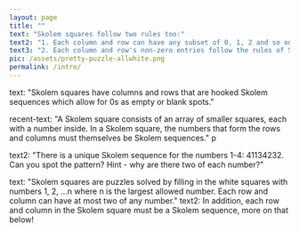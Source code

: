 ```yaml
---
layout: page
title: ""
text: "Skolem squares follow two rules too:"
text2: "1. Each column and row can have any subset of 0, 1, 2 and so on."
text3: "2. Each column and row's non-zero entries follow the rules of Skolem sequences."
pic: /assets/pretty-puzzle-allwhite.png
permalink: /intro/
---
```

text: "Skolem squares have columns and rows that are hooked Skolem sequences which allow for 0s as empty or blank spots."


recent-text: "A Skolem square consists of an array of smaller squares, each with a number inside. In a Skolem square, the numbers that form the rows and columns must themselves be Skolem sequences."
p

text2: "There is a unique Skolem sequence for the numbers 1-4: 41134232. Can you spot the pattern? Hint - why are there two of each number?"

text: "Skolem squares are puzzles solved by filling in the white squares with numbers 1, 2, ...n where n is the largest allowed number. Each row and column can have at most two of any number."
text2: In addition, each row and column in the Skolem square must be a Skolem sequence, more on that below!
